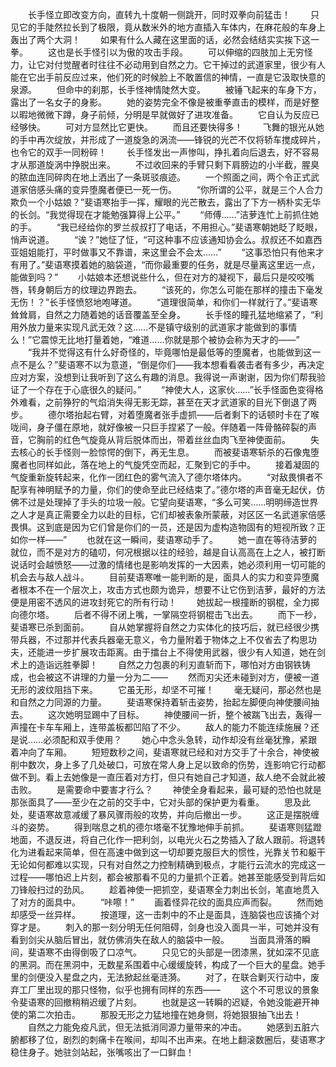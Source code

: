 　　长手怪立即改变方向，直转九十度朝一侧跳开，同时双拳向前猛击！
　　只见它的手陡然拉长到了极限，竟从数米外的地方直插入车体内，在麻花般的车身上轰出了两个大洞！
　　如果有什么人藏在这里面的话，必然会结结实实挨下这一拳。
　　这也是长手怪引以为傲的攻击手段。
　　可以伸缩的四肢加上无穷怪力，让它对付觉醒者时往往不必动用到自然之力。它干掉过的武道家里，很少有人能在它出手前反应过来，他们死的时候脸上不敢置信的神情，一直是它汲取快意的泉源。
　　但命中的刹那，长手怪神情陡然大变。
　　被锤飞起来的车身下方，露出了一名女子的身影。
　　她的姿势完全不像是被重拳直击的模样，而是好整以暇地微微下蹲，身子前倾，分明是早就做好了进攻准备。
　　它自认为反应已经够快。
　　可对方显然比它更快。
　　而且还要快得多！
　　飞舞的银光从她的手中再次绽放，并形成了一道旋急的涡流——锋锐的光芒不仅将轿车搅成碎片，也令它的双手一同粉碎！
　　长手怪发出一声惨叫，挣扎着向后退去，好不容易才从那道旋涡中挣脱出来。
　　不过收回来的手臂只剩下肩膀边的小半截，腥臭的脓血连同碎肉在地上洒出了一条斑驳痕迹。
　　一个照面之间，两个令正式武道家倍感头痛的变异堕魔者便已一死一伤。
　　“你所谓的公平，就是三个人合力欺负一个小姑娘？”斐语寒抬手一挥，耀眼的光芒散去，露出了下方一柄朴实无华的长剑。“我觉得现在才能勉强算得上公平。”
　　“师傅……”洁萝连忙上前抓住她的手。
　　“我已经给你的罗兰叔叔打了电话，不用担心。”斐语寒朝她眨了眨眼，悄声说道。
　　“诶？”她怔了怔，“可这种事不应该通知协会么。叔叔还不如嘉西亚姐姐能打，平时做事又不靠谱，来这里会不会太……”
　　“这事恐怕只有他来才有用了。”斐语寒摸着她的脑袋道，“而你最重要的任务，就是尽量离这里远一点，能做到吗？”
　　小姑娘本还想说些什么，但在对方的凝视下，最后只是咬咬嘴唇，转身朝后方的纹理边界跑去。
　　“该死的，你怎么可能在那样的撞击下毫发无伤！？”长手怪愤怒地咆哮道。
　　“道理很简单，和你们一样就行了。”斐语寒耸耸肩，自然之力随着她的话音覆盖至全身。
　　长手怪的瞳孔猛地缩紧了，“利用外放力量来实现凡武无效？这……不是镇守级别的武道家才能做到的事情么！”它震惊无比地打量着她，“难道……你就是那个被协会称为天才的——”
　　“我并不觉得这有什么好奇怪的，毕竟哪怕是最低等的堕魔者，也能做到这一点不是么？”斐语寒不以为意道，“倒是你们——我本想看看袭击者有多少，再决定应对方案，没想到让我听到了这么有趣的消息。我得说一声谢谢，因为你们帮我验证了一个存在于心底很久的疑问。”
　　“神使大人，这家伙……”长手怪面色变得格外难看，之前狰狞的气焰消失得无影无踪，甚至在天才武道家的目光下倒退了两步。
　　德尔塔抬起右臂，对着堕魔者张手虚抓——后者剩下的话顿时卡在了喉咙间，身子僵在原地，就好像被一只巨手捏紧了一般。伴随着一阵骨骼碎裂的声音，它胸前的红色气旋竟从背后脱体而出，带着丝丝血肉飞至神使面前。
　　失去核心的长手怪则一脸惊愕的倒下，再无生息。
　　而被斐语寒斩杀的石像鬼堕魔者也同样如此，落在地上的气旋凭空而起，汇聚到它的手中。
　　接着凝固的气旋重新旋转起来，化作一团红色的雾气流入了德尔塔体内。
　　“对敌畏惧者不配享有神明赋予的力量，你们的使命至此已经结束了。”德尔塔的声音毫无起伏，仿佛不过是处理掉了手头的垃圾一般。它望向斐语寒，“多么可笑……明明缔造世界之人才是真正需要全力以赴的目标，它们却被表象所蒙蔽，对区区一名武道家倍感畏惧。这到底是因为它们曾是你们的一员，还是因为虚构造物固有的短视所致？正如你一样——”
　　也就在这一瞬间，斐语寒动手了。
　　她一直在等待洁萝的就位，而不是对方的磕叨，何况根据以往的经验，越是自认高高在上之人，被打断说话时会越愤怒——过激的情绪也是影响发挥的一大因素，她必须利用一切可能的机会去与敌人战斗。
　　目前斐语寒唯一能判断的是，面具人的实力和变异堕魔者根本不在一个层次上，攻击方式也颇为诡异，想要不让它伤到洁萝，最好的方法便是用密不透风的进攻封死它的所有行动！
　　她拔起一根撞断的钢棍，全力掷向德尔塔。
　　后者不得不闭上嘴，一掌隔空将钢棍击飞出去。
　　而下一秒，斐语寒已杀到面前。
　　自从她掌握将自然之力实体化的技巧后，就已经很少携带兵器，不过那并代表兵器毫无意义，令力量附着于物体之上不仅省去了构思功夫，还能进一步扩展攻击距离。由于擂台上不得使用武器，很少有人知道，她在剑术上的造诣远胜拳脚！
　　自然之力包裹的利刃直斩而下，哪怕对方由钢铁铸成，也会被这不讲理的力量一分为二——
　　然而刃尖还未碰到对方，便被一道无形的波纹阻挡下来。
　　它虽无形，却坚不可摧！
　　毫无疑问，那必然也是和自然之力同源的力量。
　　斐语寒保持着斩击姿势，抬起左脚便向神使腰间抽去。
　　这次她明显踢中了目标。
　　神使腰间一折，整个被踹飞出去，轰得一声撞在卡车车厢上，连带盖板都凹陷了不少。
　　敌人的能力不能连续施展？还是说……必须配和双手使用？
　　她心中念头急转，动作却没有丝毫犹豫，紧跟着冲向了车厢。
　　短短数秒之间，斐语寒就已经和对方交手了十余合，神使被削中数次，身上多了几处破口，可放在常人身上足以致命的伤势，连影响它行动都做不到。看上去她像是一直压着对方打，但只有她自己才知道，敌人绝不会就此被击败。
　　是需要命中要害才行么？
　　神使全身看起来，最可疑的恐怕也就是那张面具了——至少在之前的交手中，它对头部的保护更为看重。
　　思及此处，斐语寒故意减缓了暴风骤雨般的攻势，并向后撤出一步。
　　这正是摆脱缠斗的姿势。
　　得到喘息之机的德尔塔毫不犹豫地伸手前抓。
　　斐语寒则猛蹬地面，不退反进，将自己化作一把利剑，以电光火石之势插入了敌人跟前。将退转化为进看起来简单，但在高速中做到这一切却要克服巨大的惯性，光靠关节和躯干无论如何都难以实现，只有对自然之力控制精确到极点，才能行云流水的完成这一过程——哪怕迟上片刻，都会被那看不见的力量抓个正着。她甚至能感受到背后如刀锋般扫过的劲风。
　　趁着神使一把抓空，斐语寒全力刺出长剑，笔直地贯入了对方的面具中。
　　“咔嚓！”
　　画着怪异花纹的面具应声而裂。
　　然而她却感受一丝异样。
　　按道理，这一击刺中的不止是面具，连脑袋也应该捅个对穿才是。
　　刺入的那一刻分明无任何阻碍，剑身也没入面具一半，可她并没有看到剑尖从脑后冒出，就仿佛消失在敌人的脑袋中一般。
　　当面具滑落的瞬间，斐语寒不由得倒吸了口凉气。
　　只见它的头部是一团漆黑，犹如深不见底的黑洞。而在黑洞中，无数星系围着中心缓缓旋转，构成了一个巨大的星盘。她手里的剑便没入星盘之内，无法掀起丝毫涟漪。
　　对了，在联合剿灭行动中，废弃工厂里出现的那只怪物，似乎也拥有同样的东西——
　　这个不可思议的景象令斐语寒的回撤稍稍迟缓了片刻。
　　也就是这一转瞬的迟疑，令她没能避开神使的第二次拍击。
　　那股无形之力猛地撞在她身侧，将她狠狠抽飞出去！
　　自然之力能免疫凡武，但无法抵消同源力量带来的冲击。
　　她感到五脏六腑都移了位，剧烈的刺痛卡在喉间，却叫不出声来。在地上翻滚数圈后，斐语寒才稳住身子。她驻剑站起，张嘴咳出了一口鲜血！